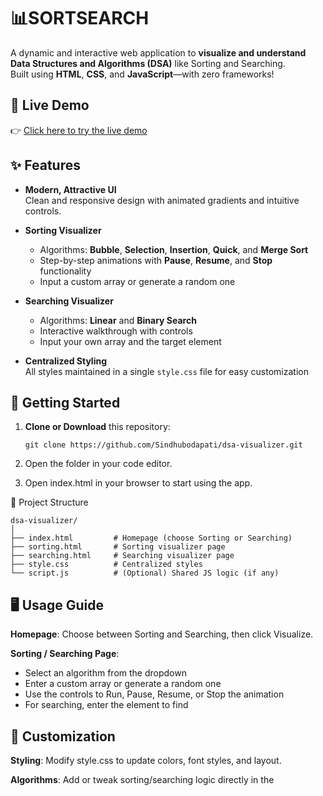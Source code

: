 
# 📊SORTSEARCH

A dynamic and interactive web application to **visualize and understand Data Structures and Algorithms (DSA)** like Sorting and Searching.  
Built using **HTML**, **CSS**, and **JavaScript**—with zero frameworks!


## 🔗 Live Demo

👉 [Click here to try the live demo](https://sindhubodapati.github.io/DSA-Visualizer/)  


## ✨ Features

- **Modern, Attractive UI**  
  Clean and responsive design with animated gradients and intuitive controls.

- **Sorting Visualizer**  
  - Algorithms: **Bubble**, **Selection**, **Insertion**, **Quick**, and **Merge Sort**  
  - Step-by-step animations with **Pause**, **Resume**, and **Stop** functionality  
  - Input a custom array or generate a random one

- **Searching Visualizer**  
  - Algorithms: **Linear** and **Binary Search**  
  - Interactive walkthrough with controls  
  - Input your own array and the target element

- **Centralized Styling**  
  All styles maintained in a single `style.css` file for easy customization



## 🚀 Getting Started

1. **Clone or Download** this repository:
   ```
   git clone https://github.com/Sindhubodapati/dsa-visualizer.git

2. Open the folder in your code editor.

3. Open index.html in your browser to start using the app.

📁 Project Structure
```
dsa-visualizer/
│
├── index.html         # Homepage (choose Sorting or Searching)
├── sorting.html       # Sorting visualizer page
├── searching.html     # Searching visualizer page
├── style.css          # Centralized styles
└── script.js          # (Optional) Shared JS logic (if any)
```

## 🖥️ Usage Guide
**Homepage**:
Choose between Sorting and Searching, then click Visualize.

**Sorting / Searching Page**:
   - Select an algorithm from the dropdown
   - Enter a custom array or generate a random one
   - Use the controls to Run, Pause, Resume, or Stop the animation
   - For searching, enter the element to find

## 🎨 Customization
**Styling**:
Modify style.css to update colors, font styles, and layout.

**Algorithms**:
Add or tweak sorting/searching logic directly in the <script> sections of sorting.html or searching.html.

## 📝 License
This project is open source and available for educational and personal use.


🚀 Enjoy visualizing and learning DSA interactively!


